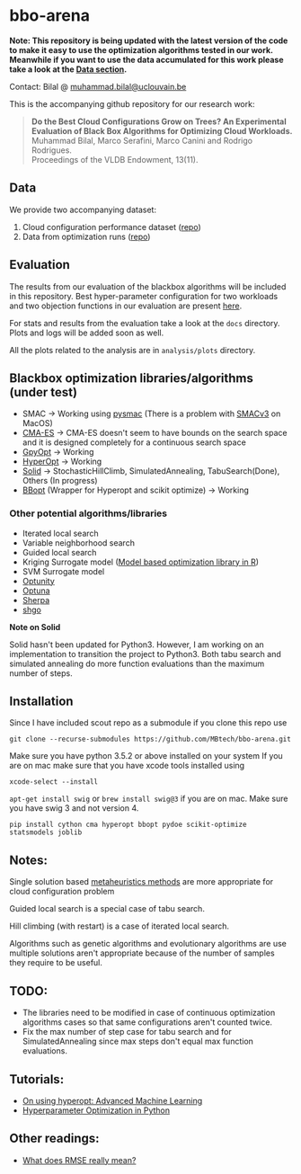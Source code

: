 # bbo-arena
**Note: This repository is being updated with the latest version of the code to make it easy to use the optimization algorithms tested in our work. Meanwhile if you want to use the data accumulated for this work please take a look at the [Data section](#data).**  

Contact: Bilal @ muhammad.bilal@uclouvain.be

This is the accompanying github repository for our research work:

> **Do the Best Cloud Configurations Grow on Trees? An Experimental Evaluation of Black Box Algorithms for Optimizing Cloud Workloads.** </br>
> Muhammad Bilal, Marco Serafini, Marco Canini and Rodrigo Rodrigues. </br>
> Proceedings of the VLDB Endowment, 13(11). </br>

## Data 
We provide two accompanying dataset:
1. Cloud configuration performance dataset ([repo](https://github.com/MBtech/bbo-arena-dataset))
2. Data from optimization runs ([repo](https://github.com/MBtech/bbo-arena-opt-data))

## Evaluation 
The results from our evaluation of the blackbox algorithms will be included in this repository. 
Best hyper-parameter configuration for two workloads and two objection functions in our evaluation are present [here](https://github.com/MBtech/bbo-arena/blob/master/docs/best-hyperparams.md).

For stats and results from the evaluation take a look at the `docs` directory. Plots and logs will be added soon as well. 

All the plots related to the analysis are in `analysis/plots` directory. 

## Blackbox optimization libraries/algorithms (under test)
- SMAC -> Working using [pysmac](https://github.com/automl/pysmac) (There is a problem with [SMACv3](https://github.com/automl/SMAC3) on MacOS)
- [CMA-ES](https://github.com/CMA-ES/pycma) -> CMA-ES doesn't seem to have bounds on the search space and it is designed completely for a continuous search space
- [GpyOpt](https://github.com/SheffieldML/GPyOpt) -> Working
- [HyperOpt](https://github.com/hyperopt/hyperopt) -> Working
- [Solid](https://github.com/MBtech/Solid) -> StochasticHillClimb, SimulatedAnnealing, TabuSearch(Done), Others (In progress)
- [BBopt](https://github.com/evhub/bbopt) (Wrapper for Hyperopt and scikit optimize) -> Working

### Other potential algorithms/libraries
- Iterated local search
- Variable neighborhood search
- Guided local search
- Kriging Surrogate model ([Model based optimization library in R](https://github.com/mlr-org/mlrMBO))
- SVM Surrogate model
- [Optunity](https://optunity.readthedocs.io/en/latest/user/solvers.html)
- [Optuna](https://github.com/optuna/optuna)
- [Sherpa](https://github.com/sherpa-ai/sherpa)
- [shgo](https://stefan-endres.github.io/shgo/)

**Note on Solid**

Solid hasn't been updated for Python3. However, I am working on an implementation to transition the project to Python3.
Both tabu search and simulated annealing do more function evaluations than the maximum number of steps.


## Installation
Since I have included scout repo as a submodule if you clone this repo use

`git clone --recurse-submodules https://github.com/MBtech/bbo-arena.git`

Make sure you have python 3.5.2 or above installed on your system
If you are on mac make sure that you have xcode tools installed using

`xcode-select --install`


`apt-get install swig` or `brew install swig@3` if you are on mac. Make sure you have swig 3 and not version 4.

`pip install cython cma hyperopt bbopt pydoe scikit-optimize statsmodels joblib`

## Notes:
Single solution based [metaheuristics methods](https://en.wikipedia.org/wiki/Metaheuristic) are more appropriate for cloud configuration problem

Guided local search is a special case of tabu search.

Hill climbing (with restart) is a case of iterated local search.

Algorithms such as genetic algorithms and evolutionary algorithms are use multiple solutions aren't appropriate because of the number of samples they require to be useful.


## TODO:
- The libraries need to be modified in case of continuous optimization algorithms cases so that same configurations aren't counted twice.
- Fix the max number of step case for tabu search and for SimulatedAnnealing since max steps don't equal max function evaluations.

## Tutorials:
- [On using hyperopt: Advanced Machine Learning](https://blog.goodaudience.com/on-using-hyperopt-advanced-machine-learning-a2dde2ccece7)
- [Hyperparameter Optimization in Python](https://towardsdatascience.com/hyperparameter-optimization-in-python-part-0-introduction-c4b66791614b)

## Other readings: 
- [What does RMSE really mean?](https://towardsdatascience.com/what-does-rmse-really-mean-806b65f2e48e)